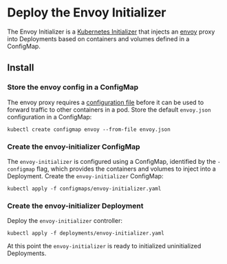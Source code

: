 # Deploy the Envoy Initializer

The Envoy Initializer is a [Kubernetes Initializer](https://kubernetes.io/docs/admin/extensible-admission-controllers/#what-are-initializers) that injects an [envoy](https://lyft.github.io/envoy) proxy into Deployments based on containers and volumes defined in a ConfigMap.

## Install

### Store the envoy config in a ConfigMap

The envoy proxy requires a [configuration file](https://lyft.github.io/envoy/docs/configuration/configuration.html) before it can be used to forward traffic to other containers in a pod. Store the default `envoy.json` configuration in a ConfigMap:

```
kubectl create configmap envoy --from-file envoy.json
```

### Create the envoy-initializer ConfigMap 

The `envoy-initializer` is configured using a ConfigMap, identified by the `-configmap` flag, which provides the containers and volumes to inject into a Deployment. Create the `envoy-initializer` ConfigMap:

```
kubectl apply -f configmaps/envoy-initializer.yaml
```

### Create the envoy-initializer Deployment

Deploy the `envoy-initializer` controller:

```
kubectl apply -f deployments/envoy-initializer.yaml
```

At this point the  `envoy-initializer` is ready to initialized uninitialized Deployments.
